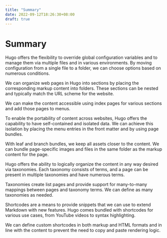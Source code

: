 ```yaml
---
title: "Summary"
date: 2022-09-12T18:26:30+08:00
draft: true
---
```


# Summary

Hugo offers the flexibility to override global configuration variables and to manage them via multiple files and in various environments. By moving configuration from a single file to a folder, we can choose options based on numerous conditions.

We can organize web pages in Hugo into sections by placing the corresponding markup content into folders. These sections can be nested and typically match the URL scheme for the website.

We can make the content accessible using index pages for various sections and add those pages to menus.

To enable the portability of content across websites, Hugo offers the capability   to have self-contained and isolated data. We can achieve this isolation by placing the menu entries in the front matter and by using page bundles.

With leaf and branch bundles, we keep all assets closer to the content. We can bundle page-specific images and files in the same folder as the markup content for the page.

Hugo offers the ability to logically organize the content in any way desired via taxonomies. Each taxonomy consists of terms, and a page can be present in multiple taxonomies and have numerous terms.

Taxonomies create list pages and provide support for many-to-many mappings between pages and taxonomy terms. We can define as many taxonomies as needed.

Shortcodes are a means to provide snippets that we can use to extend Markdown with new features. Hugo comes bundled with shortcodes for various use cases, from YouTube videos to syntax highlighting.

We can define custom shortcodes in both markup and HTML formats and in line with the content to prevent the need to copy and paste rendering logic.
